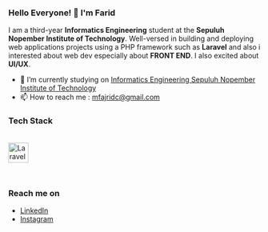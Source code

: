 ### Hello Everyone! 👋 I'm Farid

I am a third-year **Informatics Engineering** student at the **Sepuluh Nopember Institute of Technology**. Well-versed in building and deploying web applications projects using a PHP framework such as **Laravel** and also i interested about web dev especially about **FRONT END**. I also excited about **UI/UX**.

-   🔭 I’m currently studying on <a href="https://www.its.ac.id/id/beranda/">Informatics Engineering Sepuluh Nopember Institute of Technology</a>
-   📫 How to reach me : mfajridc@gmail.com


### Tech Stack

<br>
<a href="https://laravel.com/">
  <img align="left" alt="Laravel" title="Laravel" width="40px" src="https://upload.wikimedia.org/wikipedia/commons/thumb/9/9a/Laravel.svg/115px-Laravel.svg.png?20190820171151" />
</a>

<br>
<br>
<br>
<br>

### Reach me on

-   <a href="https://linkedin.com/in/mfajridc/">LinkedIn</a>
-   <a href="https://instagram.com/mfajridc_">Instagram</a>

<!-- test -->
